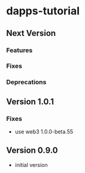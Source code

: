 # dapps-tutorial

## Next Version
### Features

### Fixes

### Deprecations


## Version 1.0.1
### Fixes
- use web3 1.0.0-beta.55


## Version 0.9.0
- initial version